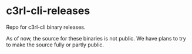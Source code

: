 # c3rl-cli-releases
Repo for c3rl-cli binary releases.

As of now, the source for these binaries is not public. We have plans to try to make the source fully or partly public.
